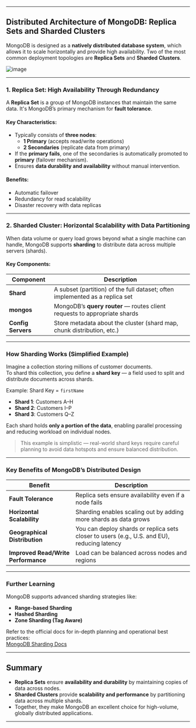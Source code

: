 
---

##  Distributed Architecture of MongoDB: Replica Sets and Sharded Clusters

MongoDB is designed as a **natively distributed database system**, which allows it to scale horizontally and provide high availability. Two of the most common deployment topologies are **Replica Sets** and **Sharded Clusters**.


![image](https://github.com/user-attachments/assets/3d8d9880-bad0-45e3-8f81-0cf6eb10cbd0)


---

###  1. Replica Set: High Availability Through Redundancy

A **Replica Set** is a group of MongoDB instances that maintain the same data. It's MongoDB’s primary mechanism for **fault tolerance**.

#### Key Characteristics:
- Typically consists of **three nodes**:  
  - **1 Primary** (accepts read/write operations)  
  - **2 Secondaries** (replicate data from primary)
- If the **primary fails**, one of the secondaries is automatically promoted to **primary** (failover mechanism).
- Ensures **data durability and availability** without manual intervention.

#### Benefits:
- Automatic failover
- Redundancy for read scalability
- Disaster recovery with data replicas

---

###  2. Sharded Cluster: Horizontal Scalability with Data Partitioning

When data volume or query load grows beyond what a single machine can handle, MongoDB supports **sharding** to distribute data across multiple servers (shards).

#### Key Components:
| Component | Description |
|----------|-------------|
| **Shard** | A subset (partition) of the full dataset; often implemented as a replica set |
| **mongos** | MongoDB’s **query router** — routes client requests to appropriate shards |
| **Config Servers** | Store metadata about the cluster (shard map, chunk distribution, etc.) |

---

###  How Sharding Works (Simplified Example)

Imagine a collection storing millions of customer documents.  
To shard this collection, you define a **shard key** — a field used to split and distribute documents across shards.

Example: Shard Key = `firstName`

- **Shard 1**: Customers A–H  
- **Shard 2**: Customers I–P  
- **Shard 3**: Customers Q–Z

Each shard holds **only a portion of the data**, enabling parallel processing and reducing workload on individual nodes.

> This example is simplistic — real-world shard keys require careful planning to avoid data hotspots and ensure balanced distribution.

---

###  Key Benefits of MongoDB’s Distributed Design

| Benefit | Description |
|--------|-------------|
| **Fault Tolerance** | Replica sets ensure availability even if a node fails |
| **Horizontal Scalability** | Sharding enables scaling out by adding more shards as data grows |
| **Geographical Distribution** | You can deploy shards or replica sets closer to users (e.g., U.S. and EU), reducing latency |
| **Improved Read/Write Performance** | Load can be balanced across nodes and regions |

---

###  Further Learning

MongoDB supports advanced sharding strategies like:
- **Range-based Sharding**
- **Hashed Sharding**
- **Zone Sharding (Tag Aware)**

Refer to the official docs for in-depth planning and operational best practices:  
 [MongoDB Sharding Docs](https://www.mongodb.com/docs/manual/sharding/)

---

##  Summary

- **Replica Sets** ensure **availability and durability** by maintaining copies of data across nodes.
- **Sharded Clusters** provide **scalability and performance** by partitioning data across multiple shards.
- Together, they make MongoDB an excellent choice for high-volume, globally distributed applications.

---


